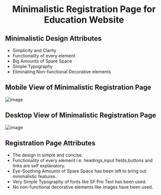 <h1 align="center">  Minimalistic Registration Page for Education Website </h1>

## Minimalistic Design Attributes
- Simplicity and Clarity
- Functionality of every element
- Big Amounts of Spare Space
- Simple Typography
- Eliminating Non-functional Decorative elements

## Mobile View of Minimalistic Registration Page
![image](https://user-images.githubusercontent.com/72400676/138620619-2f43bc29-5eda-489f-b583-0d0d2caea321.png)

## Desktop View of Minimalistic Registration Page
![image](https://user-images.githubusercontent.com/72400676/138620667-966f045e-7ac5-4f4d-b667-bd381088239f.png)

## Registration Page Attributes
- The design in simple and concise.
- Functionality of every element i.e. headings,input fields,buttons and links are self explanatory.
- Eye-Soothing Amounts of Spare Space has been left to bring out minimalistic features.
- Very Simple Typography of fonts like SF Pro Text has been used.
- No non-functional decorative elements like images have been used.
